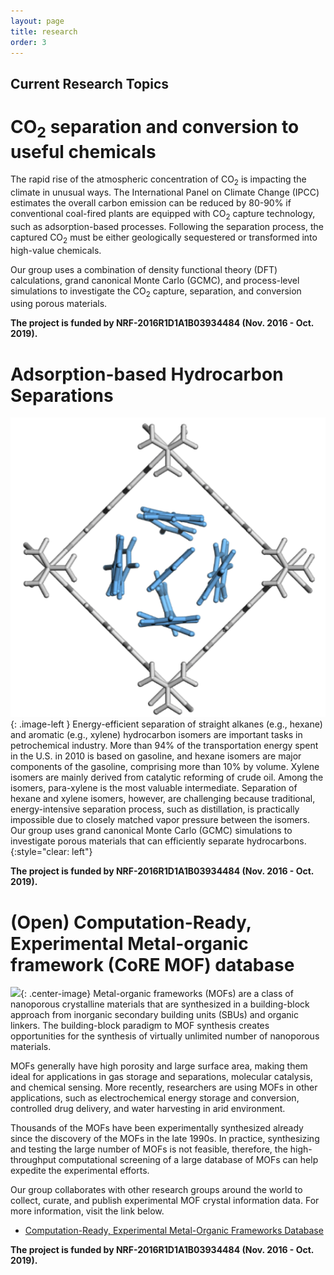 ```yaml
---
layout: page
title: research
order: 3
---
```

## Current Research Topics
# CO<sub>2</sub> separation and conversion to useful chemicals
The rapid rise of the atmospheric concentration of CO<sub>2</sub> is impacting the climate in unusual ways. The International Panel on Climate Change (IPCC) estimates the overall carbon emission can be reduced by 80-90% if conventional coal-fired plants are equipped with CO<sub>2</sub> capture technology, such as adsorption-based processes. Following the separation process, the captured CO<sub>2</sub> must be either geologically sequestered or transformed into high-value chemicals.

Our group uses a combination of density functional theory (DFT) calculations, grand canonical Monte Carlo (GCMC), and process-level simulations to investigate the CO<sub>2</sub> capture, separation, and conversion using porous materials.

<b>The project is funded by NRF-2016R1D1A1B03934484 (Nov. 2016 - Oct. 2019).</b>
<br>

# Adsorption-based Hydrocarbon Separations
![](../images/mof-c8.png){: .image-left }
Energy-efficient separation of straight alkanes (e.g., hexane) and aromatic (e.g., xylene) hydrocarbon isomers are important tasks in petrochemical industry. More than 94% of the transportation energy spent in the U.S. in 2010 is based on gasoline, and hexane isomers are major components of the gasoline, comprising more than 10% by volume. Xylene isomers are mainly derived from catalytic reforming of crude oil. Among the isomers, para-xylene is the most valuable intermediate. Separation of hexane and xylene isomers, however, are challenging because traditional, energy-intensive separation process, such as distillation, is practically impossible due to closely matched vapor pressure between the isomers. Our group uses grand canonical Monte Carlo (GCMC) simulations to investigate porous materials that can efficiently separate hydrocarbons.
{:style="clear: left"}

<b>The project is funded by NRF-2016R1D1A1B03934484 (Nov. 2016 - Oct. 2019).</b>

# (Open) Computation-Ready, Experimental Metal-organic framework (CoRE MOF) database
![](/images/core-mof-v1.png){: .center-image}
Metal-organic frameworks (MOFs) are a class of nanoporous crystalline materials that are synthesized in a building-block approach from inorganic secondary building units (SBUs) and organic linkers. The building-block paradigm to MOF synthesis creates opportunities for the synthesis of virtually unlimited number of nanoporous materials.

MOFs generally have high porosity and large surface area, making them ideal for applications in gas storage and separations, molecular catalysis, and chemical sensing. More recently, researchers are using MOFs in other applications, such as electrochemical energy storage and conversion, controlled drug delivery, and water harvesting in arid environment.

Thousands of the MOFs have been experimentally synthesized already since the discovery of the MOFs in the late 1990s. In practice, synthesizing and testing the large number of MOFs is not feasible, therefore, the high-throughput computational screening of a large database of MOFs can help expedite the experimental efforts.

Our group collaborates with other research groups around the world to collect, curate, and publish experimental MOF crystal information data. For more information, visit the link below.

- <a href="http://gregchung.github.io/CoRE-MOFs/">Computation-Ready, Experimental Metal-Organic Frameworks Database</a>

<b>The project is funded by NRF-2016R1D1A1B03934484 (Nov. 2016 - Oct. 2019).</b>
